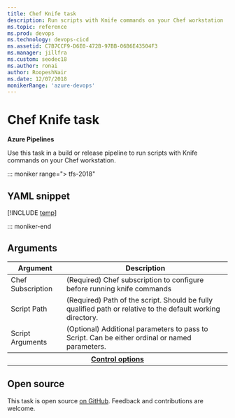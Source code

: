 ```yaml
---
title: Chef Knife task
description: Run scripts with Knife commands on your Chef workstation
ms.topic: reference
ms.prod: devops
ms.technology: devops-cicd
ms.assetid: C7B7CCF9-D6E0-472B-97BB-06B6E43504F3
ms.manager: jillfra
ms.custom: seodec18
ms.author: ronai
author: RoopeshNair
ms.date: 12/07/2018
monikerRange: 'azure-devops'
---
```


# Chef Knife task

**Azure Pipelines**

Use this task in a build or release pipeline to run scripts with Knife commands on your Chef workstation.

::: moniker range="> tfs-2018"

## YAML snippet

[!INCLUDE [temp](../_shared/yaml/ChefKnifeV1.md)]

::: moniker-end

## Arguments

<table><thead><tr><th>Argument</th><th>Description</th></tr></thead>
<tr><td>Chef Subscription</td><td>(Required) Chef subscription to configure before running knife commands</td></tr>
<tr><td>Script Path</td><td>(Required) Path of the script. Should be fully qualified path or relative to the default working directory.</td></tr>
<tr><td>Script Arguments</td><td>(Optional) Additional parameters to pass to Script.  Can be either ordinal or named parameters.</td></tr>


<tr>
<th style="text-align: center" colspan="2"><a href="~/pipelines/process/tasks.md#controloptions" data-raw-source="[Control options](../../process/tasks.md#controloptions)">Control options</a></th>
</tr>

</table>

## Open source

This task is open source [on GitHub](https://github.com/Microsoft/azure-pipelines-tasks). Feedback and contributions are welcome.
